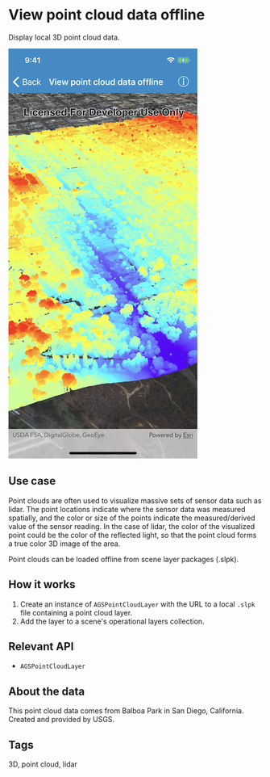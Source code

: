 # View point cloud data offline

Display local 3D point cloud data.

![Screenshot](image1.png)

## Use case

Point clouds are often used to visualize massive sets of sensor data such as lidar. The point locations indicate where the sensor data was measured spatially, and the color or size of the points indicate the measured/derived value of the sensor reading. In the case of lidar, the color of the visualized point could be the color of the reflected light, so that the point cloud forms a true color 3D image of the area.

Point clouds can be loaded offline from scene layer packages (.slpk).

## How it works

1. Create an instance of `AGSPointCloudLayer` with the URL to a local `.slpk` file containing a point cloud layer.
2. Add the layer to a scene's operational layers collection.

## Relevant API

- `AGSPointCloudLayer`

## About the data

This point cloud data comes from Balboa Park in San Diego, California. Created and provided by USGS.

## Tags

3D, point cloud, lidar
